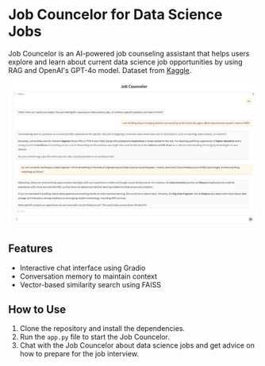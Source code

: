 # Job Councelor for Data Science Jobs

Job Councelor is an AI-powered job counseling assistant that helps users explore and learn about current data science job opportunities by using RAG and OpenAI's GPT-4o model.
Dataset from [Kaggle](https://www.kaggle.com/datasets/diegosilvadefrana/2023-data-scientists-jobs-descriptions).

![UI Screenshot](screenshot_ui.png)

## Features

- Interactive chat interface using Gradio
- Conversation memory to maintain context
- Vector-based similarity search using FAISS

## How to Use

1. Clone the repository and install the dependencies.
2. Run the `app.py` file to start the Job Councelor.
3. Chat with the Job Councelor about data science jobs and get advice on how to prepare for the job interview.
